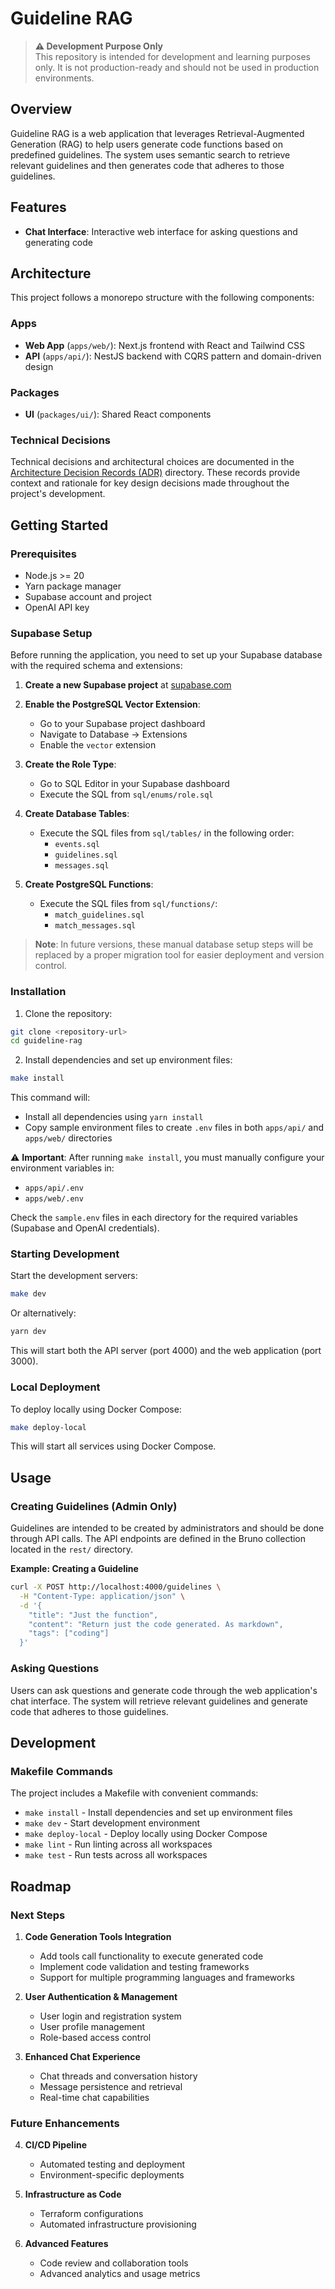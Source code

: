 # Guideline RAG

> **⚠️ Development Purpose Only**  
> This repository is intended for development and learning purposes only. It is not production-ready and should not be used in production environments.

## Overview

Guideline RAG is a web application that leverages Retrieval-Augmented Generation (RAG) to help users generate code functions based on predefined guidelines. The system uses semantic search to retrieve relevant guidelines and then generates code that adheres to those guidelines.

## Features

- **Chat Interface**: Interactive web interface for asking questions and generating code

## Architecture

This project follows a monorepo structure with the following components:

### Apps

- **Web App** (`apps/web/`): Next.js frontend with React and Tailwind CSS
- **API** (`apps/api/`): NestJS backend with CQRS pattern and domain-driven design

### Packages

- **UI** (`packages/ui/`): Shared React components

### Technical Decisions

Technical decisions and architectural choices are documented in the [Architecture Decision Records (ADR)](./adr/) directory. These records provide context and rationale for key design decisions made throughout the project's development.

## Getting Started

### Prerequisites

- Node.js >= 20
- Yarn package manager
- Supabase account and project
- OpenAI API key

### Supabase Setup

Before running the application, you need to set up your Supabase database with the required schema and extensions:

1. **Create a new Supabase project** at [supabase.com](https://supabase.com)

2. **Enable the PostgreSQL Vector Extension**:
   - Go to your Supabase project dashboard
   - Navigate to Database → Extensions
   - Enable the `vector` extension

3. **Create the Role Type**:
   - Go to SQL Editor in your Supabase dashboard
   - Execute the SQL from `sql/enums/role.sql`

4. **Create Database Tables**:
   - Execute the SQL files from `sql/tables/` in the following order:
     - `events.sql`
     - `guidelines.sql`
     - `messages.sql`

5. **Create PostgreSQL Functions**:
   - Execute the SQL files from `sql/functions/`:
     - `match_guidelines.sql`
     - `match_messages.sql`

> **Note**: In future versions, these manual database setup steps will be replaced by a proper migration tool for easier deployment and version control.

### Installation

1. Clone the repository:

```bash
git clone <repository-url>
cd guideline-rag
```

2. Install dependencies and set up environment files:

```bash
make install
```

This command will:

- Install all dependencies using `yarn install`
- Copy sample environment files to create `.env` files in both `apps/api/` and `apps/web/` directories

⚠️ **Important**: After running `make install`, you must manually configure your environment variables in:

- `apps/api/.env`
- `apps/web/.env`

Check the `sample.env` files in each directory for the required variables (Supabase and OpenAI credentials).

### Starting Development

Start the development servers:

```bash
make dev
```

Or alternatively:

```bash
yarn dev
```

This will start both the API server (port 4000) and the web application (port 3000).

### Local Deployment

To deploy locally using Docker Compose:

```bash
make deploy-local
```

This will start all services using Docker Compose.

## Usage

### Creating Guidelines (Admin Only)

Guidelines are intended to be created by administrators and should be done through API calls. The API endpoints are defined in the Bruno collection located in the `rest/` directory.

**Example: Creating a Guideline**

```bash
curl -X POST http://localhost:4000/guidelines \
  -H "Content-Type: application/json" \
  -d '{
    "title": "Just the function",
    "content": "Return just the code generated. As markdown",
    "tags": ["coding"]
  }'
```

### Asking Questions

Users can ask questions and generate code through the web application's chat interface. The system will retrieve relevant guidelines and generate code that adheres to those guidelines.

## Development

### Makefile Commands

The project includes a Makefile with convenient commands:

- `make install` - Install dependencies and set up environment files
- `make dev` - Start development environment
- `make deploy-local` - Deploy locally using Docker Compose
- `make lint` - Run linting across all workspaces
- `make test` - Run tests across all workspaces

## Roadmap

### Next Steps

1. **Code Generation Tools Integration**
   - Add tools call functionality to execute generated code
   - Implement code validation and testing frameworks
   - Support for multiple programming languages and frameworks

2. **User Authentication & Management**
   - User login and registration system
   - User profile management
   - Role-based access control

3. **Enhanced Chat Experience**
   - Chat threads and conversation history
   - Message persistence and retrieval
   - Real-time chat capabilities

### Future Enhancements

4. **CI/CD Pipeline**
   - Automated testing and deployment
   - Environment-specific deployments

5. **Infrastructure as Code**
   - Terraform configurations
   - Automated infrastructure provisioning

6. **Advanced Features**
   - Code review and collaboration tools
   - Advanced analytics and usage metrics
